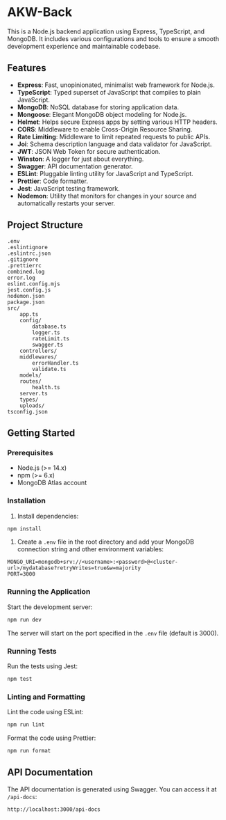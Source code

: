 # AKW-Back

This is a Node.js backend application using Express, TypeScript, and MongoDB. It includes various configurations and tools to ensure a smooth development experience and maintainable codebase.

## Features

- **Express**: Fast, unopinionated, minimalist web framework for Node.js.
- **TypeScript**: Typed superset of JavaScript that compiles to plain JavaScript.
- **MongoDB**: NoSQL database for storing application data.
- **Mongoose**: Elegant MongoDB object modeling for Node.js.
- **Helmet**: Helps secure Express apps by setting various HTTP headers.
- **CORS**: Middleware to enable Cross-Origin Resource Sharing.
- **Rate Limiting**: Middleware to limit repeated requests to public APIs.
- **Joi**: Schema description language and data validator for JavaScript.
- **JWT**: JSON Web Token for secure authentication.
- **Winston**: A logger for just about everything.
- **Swagger**: API documentation generator.
- **ESLint**: Pluggable linting utility for JavaScript and TypeScript.
- **Prettier**: Code formatter.
- **Jest**: JavaScript testing framework.
- **Nodemon**: Utility that monitors for changes in your source and automatically restarts your server.

## Project Structure

```
.env
.eslintignore
.eslintrc.json
.gitignore
.prettierrc
combined.log
error.log
eslint.config.mjs
jest.config.js
nodemon.json
package.json
src/
    app.ts
    config/
        database.ts
        logger.ts
        rateLimit.ts
        swagger.ts
    controllers/
    middlewares/
        errorHandler.ts
        validate.ts
    models/
    routes/
        health.ts
    server.ts
    types/
    uploads/
tsconfig.json
```

## Getting Started

### Prerequisites

- Node.js (>= 14.x)
- npm (>= 6.x)
- MongoDB Atlas account

### Installation



1. Install dependencies:
```sh
npm install
```

1. Create a `.env` file in the root directory and add your MongoDB connection string and other environment variables:
```
MONGO_URI=mongodb+srv://<username>:<password>@<cluster-url>/mydatabase?retryWrites=true&w=majority
PORT=3000
```

### Running the Application

Start the development server:
```sh
npm run dev
```
The server will start on the port specified in the `.env` file (default is 3000).

### Running Tests

Run the tests using Jest:
```sh
npm test
```

### Linting and Formatting

Lint the code using ESLint:
```sh
npm run lint
```

Format the code using Prettier:
```sh
npm run format
```

## API Documentation

The API documentation is generated using Swagger. You can access it at `/api-docs`:
```
http://localhost:3000/api-docs
```
